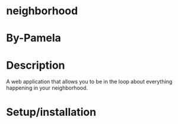 # neighborhood
# By-Pamela
# Description
A web application that allows you to be in the loop about everything happening in your neighborhood.
# Setup/installation

